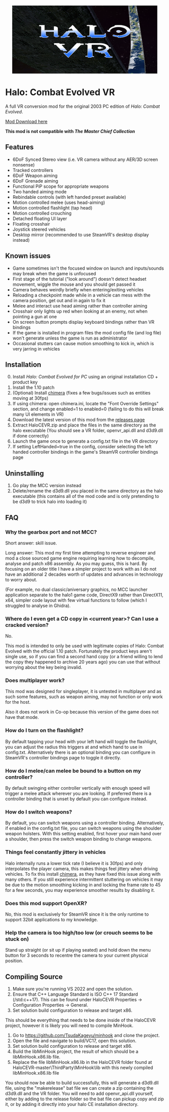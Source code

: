 <p align="center">
  <img width="460" height="215" src="./Bindings/icon.png">
</p>

# Halo: Combat Evolved VR
A full VR conversion mod for the original 2003 PC edition of _Halo: Combat Evolved_.

[Mod Download here](../../releases)

**This mod is not compatible with _The Master Chief Collection_**

## Features
* 6DoF Synced Stereo view (i.e. VR camera without any AER/3D screen nonsense)
* Tracked controllers
* 6DoF Weapon aiming
* 6DoF Grenade aiming
* Functional PiP scope for appropriate weapons
* Two handed aiming mode
* Rebindable controls (with left handed preset available)
* Motion controlled melee (uses head-aiming)
* Motion controlled flashlight (tap head)
* Motion controlled crouching
* Detached floating UI layer
* Floating crosshair
* Joystick steered vehicles
* Desktop mirror (recommended to use SteamVR's desktop display instead)

## Known issues
* Game sometimes isn't the focused window on launch and inputs/sounds may break when the game is unfocused
* First stage of the tutorial ("look around") doesn't detect headset movement, wiggle the mouse and you should get passed it
* Camera behaves weirdly briefly when entering/exiting vehicles
* Reloading a checkpoint made while in a vehicle can mess with the camera position, get out and in again to fix it
* Melee and interact use head aiming rather than controller aiming
* Crosshair only lights up red when looking at an enemy, not when pointing a gun at one
* On screen button prompts display keyboard bindings rather than VR bindings
* If the game is installed in program files the mod config file (and log file) won't generate unless the game is run as administrator
* Occasional stutters can cause motion smoothing to kick in, which is very jarring in vehicles

## Installation
0. Install _Halo: Combat Evolved for PC_ using an original installation CD + product key
1. Install the 1.10 patch
2. (Optional) Install [chimera](https://github.com/SnowyMouse/chimera) (fixes a few bugs/issues such as entities moving at 30fps)
3. If using chimera: open chimera.ini, locate the "Font Override Settings" section, and change enabled=1 to enabled=0 (failing to do this will break many UI elements in VR)
4. Download the latest version of this mod from the [releases page](../../releases)
5. Extract HaloCEVR.zip and place the files in the same directory as the halo executable (You should see a VR folder, openvr_api.dll and d3d9.dll if done correctly)
6. Launch the game once to generate a config.txt file in the VR directory
7. If setting LeftHanded=true in the config, consider selecting the left handed controller bindings in the game's SteamVR controller bindings page

## Uninstalling
1. Go play the MCC version instead
2. Delete/rename the d3d9.dll you placed in the same directory as the halo executable (this contains all of the mod code and is only pretending to be d3d9 to trick halo into loading it)

## FAQ
### Why the gearbox port and not MCC?
Short answer: skill issue.

Long answer: This mod my first time attempting to reverse engineer and mod a close sourced game engine requiring learning how to decompile, analyse and patch x86 assembly.
As you may guess, this is hard. By focusing on an older title I have a simpler project to work with as I do not have an additional 2 decades worth of updates and advances in technology to worry about.

(For example, no dual classic/aniversary graphics, no MCC launcher application separate to the halo1 game code, DirectX9 rather than DirectX11, x64, simpler code layout with few virtual functions to follow (which I struggled to analyse in Ghidra).
### Where do I even get a CD copy in \<current year\>? Can I use a cracked version?
No.

This mod is intended to only be used with legitimate copies of Halo: Combat Evolved with the official 1.10 patch. Fortunately the product keys aren't single use, so if you can find a second hand copy (or a friend willing to lend the copy they happened to archive 20 years ago) you can use that without worrying about the key being invalid. 
### Does multiplayer work?
This mod was designed for singleplayer, it is untested in multiplayer and as such some features, such as weapon aiming, may not function or only work for the host.

Also it does not work in Co-op because this version of the game does not have that mode.
### How do I turn on the flashlight?
By default tapping your head with your left hand will toggle the flashlight, you can adjust the radius this triggers at and which hand to use in config.txt. Alternatively there is an optional binding you can configure in SteamVR's controller bindings page to toggle it directly.
### How do I melee/can melee be bound to a button on my controller?
By default swinging either controller vertically with enough speed will trigger a melee attack wherever you are looking. If preferred there is a controller binding that is unset by default you can configure instead.

### How do I switch weapons?
By default, you can switch weapons using a controller binding.
Alternatively, if enabled in the config.txt file, you can switch weapons using the shoulder weapon holsters. With this setting enabled, first hover your main hand over a shoulder, then press the switch weapon binding to change weapons.

### Things feel constantly jittery in vehicles
Halo internally runs a lower tick rate (I believe it is 30fps) and only interpolates the player camera, this makes things feel jittery when driving vehicles. To fix this install [chimera](https://github.com/SnowyMouse/chimera), as they have fixed this issue along with many others. If you still experience intermittent stuttering on vehicles it may be due to the motion smoothing kicking in and locking the frame rate to 45 for a few seconds, you may experience smoother results by disabling it. 
### Does this mod support OpenXR?
No, this mod is exclusively for SteamVR since it is the only runtime to support 32bit applications to my knowledge.
### Help the camera is too high/too low (or crouch seems to be stuck on)
Stand up straight (or sit up if playing seated) and hold down the menu button for 3 seconds to recentre the camera to your current physical position.

## Compiling Source
1. Make sure you're running VS 2022 and open the solution.
2. Ensure that C++ Language Standard is ISO C++ 17 Standard (/std:c++17). This can be found under HaloCEVR Properties -> Configuration Properties -> General.
3. Set solution build configuration to release and target x86.

This should be everything that needs to be done inside of the HaloCEVR project, however it is likely you will need to compile MinHook.
1. Go to https://github.com/TsudaKageyu/minhook and clone the project.
2. Open the file and navigate to build/VC17, open this solution.
3. Set solution build configuration to release and target x86.
4. Build the libMinHook project, the result of which should be a libMinHook.x86.lib file.
5. Replace the file libMinHook.x86.lib in the HaloCEVR folder found at HaloCEVR-master\ThirdParty\MinHook\lib with this newly compiled libMinHook.x86.lib file

You should now be able to build successfully, this will generate a d3d9.dll file, using the "makerelease" bat file we can create a zip containing the d3d9.dll and the VR folder. You will need to add openvr_api.dll yourself, either by adding to the release folder so the bat file can pickup copy and zip it, or by adding it directly into your halo CE installation directory.
